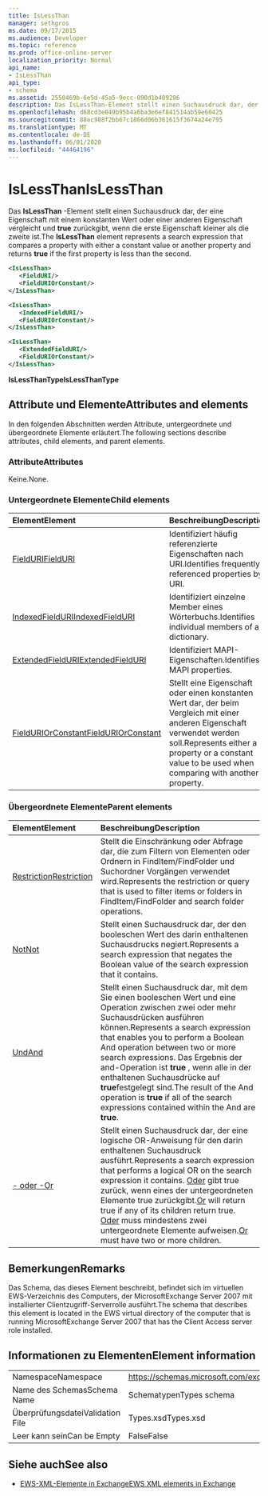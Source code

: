 ```yaml
---
title: IsLessThan
manager: sethgros
ms.date: 09/17/2015
ms.audience: Developer
ms.topic: reference
ms.prod: office-online-server
localization_priority: Normal
api_name:
- IsLessThan
api_type:
- schema
ms.assetid: 2550469b-6e5d-45a5-9ecc-090d1b409296
description: Das IsLessThan-Element stellt einen Suchausdruck dar, der eine Eigenschaft mit einem konstanten Wert oder einer anderen Eigenschaft vergleicht und true zurückgibt, wenn die erste Eigenschaft kleiner als die zweite ist.
ms.openlocfilehash: d68cd3e049b95b4a6ba3e6ef841514ab59e60425
ms.sourcegitcommit: 88ec988f2bb67c1866d06b361615f3674a24e795
ms.translationtype: MT
ms.contentlocale: de-DE
ms.lasthandoff: 06/01/2020
ms.locfileid: "44464196"
---
```

# <a name="islessthan"></a><span data-ttu-id="d237e-103">IsLessThan</span><span class="sxs-lookup"><span data-stu-id="d237e-103">IsLessThan</span></span>

<span data-ttu-id="d237e-104">Das **IsLessThan** -Element stellt einen Suchausdruck dar, der eine Eigenschaft mit einem konstanten Wert oder einer anderen Eigenschaft vergleicht und **true** zurückgibt, wenn die erste Eigenschaft kleiner als die zweite ist.</span><span class="sxs-lookup"><span data-stu-id="d237e-104">The **IsLessThan** element represents a search expression that compares a property with either a constant value or another property and returns **true** if the first property is less than the second.</span></span> 
  
```xml
<IsLessThan>
   <FieldURI/>
   <FieldURIOrConstant/>
</IsLessThan>
```

```xml
<IsLessThan>
   <IndexedFieldURI/> 
   <FieldURIOrConstant/>
</IsLessThan>
```

```xml
<IsLessThan>
   <ExtendedFieldURI/>
   <FieldURIOrConstant/>
</IsLessThan>
```

<span data-ttu-id="d237e-105">**IsLessThanType**</span><span class="sxs-lookup"><span data-stu-id="d237e-105">**IsLessThanType**</span></span>

## <a name="attributes-and-elements"></a><span data-ttu-id="d237e-106">Attribute und Elemente</span><span class="sxs-lookup"><span data-stu-id="d237e-106">Attributes and elements</span></span>

<span data-ttu-id="d237e-107">In den folgenden Abschnitten werden Attribute, untergeordnete und übergeordnete Elemente erläutert.</span><span class="sxs-lookup"><span data-stu-id="d237e-107">The following sections describe attributes, child elements, and parent elements.</span></span>
  
### <a name="attributes"></a><span data-ttu-id="d237e-108">Attribute</span><span class="sxs-lookup"><span data-stu-id="d237e-108">Attributes</span></span>

<span data-ttu-id="d237e-109">Keine.</span><span class="sxs-lookup"><span data-stu-id="d237e-109">None.</span></span>
  
### <a name="child-elements"></a><span data-ttu-id="d237e-110">Untergeordnete Elemente</span><span class="sxs-lookup"><span data-stu-id="d237e-110">Child elements</span></span>

|<span data-ttu-id="d237e-111">**Element**</span><span class="sxs-lookup"><span data-stu-id="d237e-111">**Element**</span></span>|<span data-ttu-id="d237e-112">**Beschreibung**</span><span class="sxs-lookup"><span data-stu-id="d237e-112">**Description**</span></span>|
|:-----|:-----|
|[<span data-ttu-id="d237e-113">FieldURI</span><span class="sxs-lookup"><span data-stu-id="d237e-113">FieldURI</span></span>](fielduri.md) <br/> |<span data-ttu-id="d237e-114">Identifiziert häufig referenzierte Eigenschaften nach URI.</span><span class="sxs-lookup"><span data-stu-id="d237e-114">Identifies frequently referenced properties by URI.</span></span>  <br/> |
|[<span data-ttu-id="d237e-115">IndexedFieldURI</span><span class="sxs-lookup"><span data-stu-id="d237e-115">IndexedFieldURI</span></span>](indexedfielduri.md) <br/> |<span data-ttu-id="d237e-116">Identifiziert einzelne Member eines Wörterbuchs.</span><span class="sxs-lookup"><span data-stu-id="d237e-116">Identifies individual members of a dictionary.</span></span>  <br/> |
|[<span data-ttu-id="d237e-117">ExtendedFieldURI</span><span class="sxs-lookup"><span data-stu-id="d237e-117">ExtendedFieldURI</span></span>](extendedfielduri.md) <br/> |<span data-ttu-id="d237e-118">Identifiziert MAPI-Eigenschaften.</span><span class="sxs-lookup"><span data-stu-id="d237e-118">Identifies MAPI properties.</span></span>  <br/> |
|[<span data-ttu-id="d237e-119">FieldURIOrConstant</span><span class="sxs-lookup"><span data-stu-id="d237e-119">FieldURIOrConstant</span></span>](fielduriorconstant.md) <br/> |<span data-ttu-id="d237e-120">Stellt eine Eigenschaft oder einen konstanten Wert dar, der beim Vergleich mit einer anderen Eigenschaft verwendet werden soll.</span><span class="sxs-lookup"><span data-stu-id="d237e-120">Represents either a property or a constant value to be used when comparing with another property.</span></span>  <br/> |
   
### <a name="parent-elements"></a><span data-ttu-id="d237e-121">Übergeordnete Elemente</span><span class="sxs-lookup"><span data-stu-id="d237e-121">Parent elements</span></span>

|<span data-ttu-id="d237e-122">**Element**</span><span class="sxs-lookup"><span data-stu-id="d237e-122">**Element**</span></span>|<span data-ttu-id="d237e-123">**Beschreibung**</span><span class="sxs-lookup"><span data-stu-id="d237e-123">**Description**</span></span>|
|:-----|:-----|
|[<span data-ttu-id="d237e-124">Restriction</span><span class="sxs-lookup"><span data-stu-id="d237e-124">Restriction</span></span>](restriction.md) <br/> |<span data-ttu-id="d237e-125">Stellt die Einschränkung oder Abfrage dar, die zum Filtern von Elementen oder Ordnern in FindItem/FindFolder und Suchordner Vorgängen verwendet wird.</span><span class="sxs-lookup"><span data-stu-id="d237e-125">Represents the restriction or query that is used to filter items or folders in FindItem/FindFolder and search folder operations.</span></span>  <br/> |
|[<span data-ttu-id="d237e-126">Not</span><span class="sxs-lookup"><span data-stu-id="d237e-126">Not</span></span>](not.md) <br/> |<span data-ttu-id="d237e-127">Stellt einen Suchausdruck dar, der den booleschen Wert des darin enthaltenen Suchausdrucks negiert.</span><span class="sxs-lookup"><span data-stu-id="d237e-127">Represents a search expression that negates the Boolean value of the search expression that it contains.</span></span>  <br/> |
|[<span data-ttu-id="d237e-128">Und</span><span class="sxs-lookup"><span data-stu-id="d237e-128">And</span></span>](and.md) <br/> |<span data-ttu-id="d237e-129">Stellt einen Suchausdruck dar, mit dem Sie einen booleschen Wert und eine Operation zwischen zwei oder mehr Suchausdrücken ausführen können.</span><span class="sxs-lookup"><span data-stu-id="d237e-129">Represents a search expression that enables you to perform a Boolean And operation between two or more search expressions.</span></span> <span data-ttu-id="d237e-130">Das Ergebnis der and-Operation ist **true** , wenn alle in der enthaltenen Suchausdrücke auf **true**festgelegt sind.</span><span class="sxs-lookup"><span data-stu-id="d237e-130">The result of the And operation is **true** if all of the search expressions contained within the And are **true**.</span></span>  <br/> |
|[<span data-ttu-id="d237e-131">- oder -</span><span class="sxs-lookup"><span data-stu-id="d237e-131">Or</span></span>](or.md) <br/> |<span data-ttu-id="d237e-132">Stellt einen Suchausdruck dar, der eine logische OR-Anweisung für den darin enthaltenen Suchausdruck ausführt.</span><span class="sxs-lookup"><span data-stu-id="d237e-132">Represents a search expression that performs a logical OR on the search expression it contains.</span></span> <span data-ttu-id="d237e-133">[Oder](or.md) gibt true zurück, wenn eines der untergeordneten Elemente true zurückgibt.</span><span class="sxs-lookup"><span data-stu-id="d237e-133">[Or](or.md) will return true if any of its children return true.</span></span> <span data-ttu-id="d237e-134">[Oder](or.md) muss mindestens zwei untergeordnete Elemente aufweisen.</span><span class="sxs-lookup"><span data-stu-id="d237e-134">[Or](or.md) must have two or more children.</span></span>  <br/> |
   
## <a name="remarks"></a><span data-ttu-id="d237e-135">Bemerkungen</span><span class="sxs-lookup"><span data-stu-id="d237e-135">Remarks</span></span>

<span data-ttu-id="d237e-136">Das Schema, das dieses Element beschreibt, befindet sich im virtuellen EWS-Verzeichnis des Computers, der MicrosoftExchange Server 2007 mit installierter Clientzugriff-Serverrolle ausführt.</span><span class="sxs-lookup"><span data-stu-id="d237e-136">The schema that describes this element is located in the EWS virtual directory of the computer that is running MicrosoftExchange Server 2007 that has the Client Access server role installed.</span></span>
  
## <a name="element-information"></a><span data-ttu-id="d237e-137">Informationen zu Elementen</span><span class="sxs-lookup"><span data-stu-id="d237e-137">Element information</span></span>

|||
|:-----|:-----|
|<span data-ttu-id="d237e-138">Namespace</span><span class="sxs-lookup"><span data-stu-id="d237e-138">Namespace</span></span>  <br/> |https://schemas.microsoft.com/exchange/services/2006/types  <br/> |
|<span data-ttu-id="d237e-139">Name des Schemas</span><span class="sxs-lookup"><span data-stu-id="d237e-139">Schema Name</span></span>  <br/> |<span data-ttu-id="d237e-140">Schematypen</span><span class="sxs-lookup"><span data-stu-id="d237e-140">Types schema</span></span>  <br/> |
|<span data-ttu-id="d237e-141">Überprüfungsdatei</span><span class="sxs-lookup"><span data-stu-id="d237e-141">Validation File</span></span>  <br/> |<span data-ttu-id="d237e-142">Types.xsd</span><span class="sxs-lookup"><span data-stu-id="d237e-142">Types.xsd</span></span>  <br/> |
|<span data-ttu-id="d237e-143">Leer kann sein</span><span class="sxs-lookup"><span data-stu-id="d237e-143">Can be Empty</span></span>  <br/> |<span data-ttu-id="d237e-144">False</span><span class="sxs-lookup"><span data-stu-id="d237e-144">False</span></span>  <br/> |
   
## <a name="see-also"></a><span data-ttu-id="d237e-145">Siehe auch</span><span class="sxs-lookup"><span data-stu-id="d237e-145">See also</span></span>

- [<span data-ttu-id="d237e-146">EWS-XML-Elemente in Exchange</span><span class="sxs-lookup"><span data-stu-id="d237e-146">EWS XML elements in Exchange</span></span>](ews-xml-elements-in-exchange.md)

